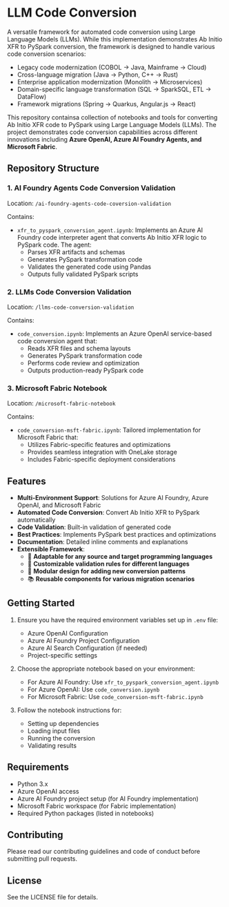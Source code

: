 # LLM Code Conversion

A versatile framework for automated code conversion using Large Language Models (LLMs). While this implementation demonstrates Ab Initio XFR to PySpark conversion, the framework is designed to handle various code conversion scenarios:

- Legacy code modernization (COBOL → Java, Mainframe → Cloud)
- Cross-language migration (Java → Python, C++ → Rust)
- Enterprise application modernization (Monolith → Microservices)
- Domain-specific language transformation (SQL → SparkSQL, ETL → DataFlow)
- Framework migrations (Spring → Quarkus, Angular.js → React)

This repository containsa collection of notebooks and tools for converting Ab Initio XFR code to PySpark using Large Language Models (LLMs). The project demonstrates code conversion capabilities across different innovations including **Azure OpenAI, Azure AI Foundry Agents, and Microsoft Fabric**.

## Repository Structure

### 1. AI Foundry Agents Code Conversion Validation
Location: `/ai-foundry-agents-code-coversion-validation`

Contains:
- `xfr_to_pyspark_conversion_agent.ipynb`: Implements an Azure AI Foundry code interpreter agent that converts Ab Initio XFR logic to PySpark code. The agent:
  - Parses XFR artifacts and schemas
  - Generates PySpark transformation code
  - Validates the generated code using Pandas
  - Outputs fully validated PySpark scripts

### 2. LLMs Code Conversion Validation
Location: `/llms-code-conversion-validation`

Contains:
- `code_conversion.ipynb`: Implements an Azure OpenAI service-based code conversion agent that:
  - Reads XFR files and schema layouts
  - Generates PySpark transformation code
  - Performs code review and optimization
  - Outputs production-ready PySpark code

### 3. Microsoft Fabric Notebook
Location: `/microsoft-fabric-notebook`

Contains:
- `code_conversion-msft-fabric.ipynb`: Tailored implementation for Microsoft Fabric that:
  - Utilizes Fabric-specific features and optimizations
  - Provides seamless integration with OneLake storage
  - Includes Fabric-specific deployment considerations

## Features

- **Multi-Environment Support**: Solutions for Azure AI Foundry, Azure OpenAI, and Microsoft Fabric
- **Automated Code Conversion**: Convert Ab Initio XFR to PySpark automatically
- **Code Validation**: Built-in validation of generated code
- **Best Practices**: Implements PySpark best practices and optimizations
- **Documentation**: Detailed inline comments and explanations
- **Extensible Framework**: 
  - 🔄 **Adaptable for any source and target programming languages**
  - 🎯 **Customizable validation rules for different languages**
  - 🧩 **Modular design for adding new conversion patterns**
  - 📚 **Reusable components for various migration scenarios**

## Getting Started

1. Ensure you have the required environment variables set up in `.env` file:
   - Azure OpenAI Configuration
   - Azure AI Foundry Project Configuration
   - Azure AI Search Configuration (if needed)
   - Project-specific settings

2. Choose the appropriate notebook based on your environment:
   - For Azure AI Foundry: Use `xfr_to_pyspark_conversion_agent.ipynb`
   - For Azure OpenAI: Use `code_conversion.ipynb`
   - For Microsoft Fabric: Use `code_conversion-msft-fabric.ipynb`

3. Follow the notebook instructions for:
   - Setting up dependencies
   - Loading input files
   - Running the conversion
   - Validating results

## Requirements

- Python 3.x
- Azure OpenAI access
- Azure AI Foundry project setup (for AI Foundry implementation)
- Microsoft Fabric workspace (for Fabric implementation)
- Required Python packages (listed in notebooks)

## Contributing

Please read our contributing guidelines and code of conduct before submitting pull requests.

## License

See the LICENSE file for details.

